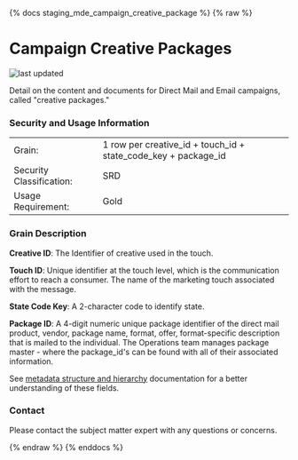 {% docs staging_mde_campaign_creative_package %}
{% raw %}

# Campaign Creative Packages
![last updated](assets/update_badges/staging_mde_campaign_creative_package.svg)

Detail on the content and documents for Direct Mail and Email campaigns,
called "creative packages."

### Security and Usage Information
|     |     |
| --- | --- |
| Grain:                   | 1 row per creative_id + touch_id + state_code_key + package_id |
| Security Classification: | SRD  |
| Usage Requirement:       | Gold |

### Grain Description

**Creative ID**: The Identifier of creative used in the touch. 

**Touch ID**: Unique identifier at the touch level, which is the communication effort to reach a 
consumer. The name of the marketing touch associated with the message.

**State Code Key**: A 2-character code to identify state.

**Package ID**: A 4-digit numeric unique package identifier of the direct mail product, 
vendor, package name, format, offer, format-specific description that is mailed to the individual. 
The Operations team manages package master - where the package_id's can be found with all of 
their associated information.

See [metadata structure and hierarchy](#!/model/model.aaa_life_data_platform.staging_metadata_metadata)
documentation for a better understanding of these fields.

### Contact
Please contact the subject matter expert with any questions or concerns.

{% endraw %}
{% enddocs %}
